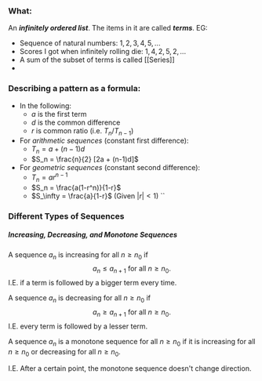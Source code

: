 ### What:
An ***infinitely ordered list***. The items in it are called ***terms***. EG:
- Sequence of natural numbers: $1,2,3,4,5,...$
- Scores I got when infinitely rolling die: $1,4,2,5,2,...$
- A sum of the subset of terms is called [[Series]]
- 

### Describing a pattern as a formula:
- In the following: 
	- $a$ is the first term
	- $d$ is the common difference
	- $r$ is common ratio (i.e. $T_n/T_{n-1}$)
- For *arithmetic sequences* (constant first difference): 
	- $T_n = a + (n-1)d$
	- $S_n = \frac{n}{2} [2a + (n-1)d]$
- For *geometric sequences* (constant second difference):
	- $T_n = ar^{n-1}$
	- $S_n = \frac{a(1-r^n)}{1-r}$
	- $S_\infty = \frac{a}{1-r}$ (Given $|r| \lt 1$)
``

### Different Types of Sequences
##### Increasing, Decreasing, and Monotone Sequences

A sequence ${a_n}$ is increasing for all $n \geq n_0$ if
$$
a_n \leq a_{n+1} \text{ for all } n \geq n_0.
$$
I.E. if a term is followed by a bigger term every time.


A sequence ${a_n}$ is decreasing for all $n \geq n_0$ if
$$
a_n \geq a_{n+1} \text{ for all } n \geq n_0.
$$
I.E. every term is followed by a lesser term. 


A sequence ${a_n}$ is a monotone sequence for all $n \geq n_0$ if it is increasing for all $n \geq n_0$ or decreasing for all $n \geq n_0$.

I.E. After a certain point, the monotone sequence doesn't change direction. 

